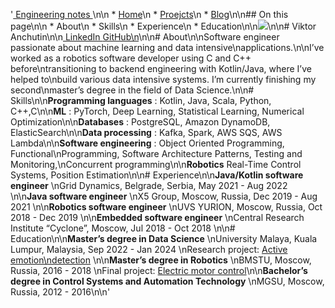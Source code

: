 '[ Engineering notes ](./index.html)\n\n  * [ Home](./index.html)\n  * [ Proejcts](./projects.html)\n  * [ Blog](./blog.html)\n\n## On this page\n\n  * About\n  * Skills\n  * Experience\n  * Education\n\n![](photo.jpg)\n\n# Viktor Anchutin\n\n[ LinkedIn ](https://www.linkedin.com/in/viktor-anchutin/) [ GitHub\n](https://github.com/ViktorAnchutin)\n\n# About\n\nSoftware engineer passionate about machine learning and data intensive\napplications.\n\nI’ve worked as a robotics software developer using C and C++ before\ntransitioning to backend engineering with Kotlin/Java, where I’ve helped to\nbuild various data intensive systems. I’m currently finishing my second\nmaster’s degree in the field of Data Science.\n\n# Skills\n\n**Programming languages** : Kotlin, Java, Scala, Python, C++,C\n\n**ML** : PyTorch, Deep Learning, Statistical Learning, Numerical Optimization\n\n**Databases** : PostgreSQL, Amazon DynamoDB, ElasticSearch\n\n**Data processing** : Kafka, Spark, AWS SQS, AWS Lambda\n\n**Software engineering** : Object Oriented Programming, Functional\nProgramming, Software Architecture Patterns, Testing and Monitoring,\nConcurrent programming\n\n**Robotics** Real-Time Control Systems, Position Estimation\n\n# Experience\n\n**Java/Kotlin software engineer**  \nGrid Dynamics, Belgrade, Serbia, May 2021 - Aug 2022  \n\n**Java software engineer**  \nX5 Group, Moscow, Russia, Dec 2019 - Aug 2021  \n\n**Robotics software engineer**  \nUVS YURION, Moscow, Russia, Oct 2018 - Dec 2019  \n\n**Embedded software engineer**  \nCentral Research Institute “Cyclone”, Moscow, Jul 2018 - Oct 2018  \n\n# Education\n\n**Master’s degree in Data Science**  \nUniversity Malaya, Kuala Lumpur, Malaysia, Sep 2022 - Jan 2024  \nResearch project: [Active emotion\ndetection](./projects/Emotional_speech_detection.html)  \n\n**Master’s degree in Robotics**  \nBMSTU, Moscow, Russia, 2016 - 2018  \nFinal project: [Electric motor control](./projects/motor_control.html)\n\n**Bachelor’s degree in Control Systems and Automation Technology**  \nMGSU, Moscow, Russia, 2012 - 2016\n\n'